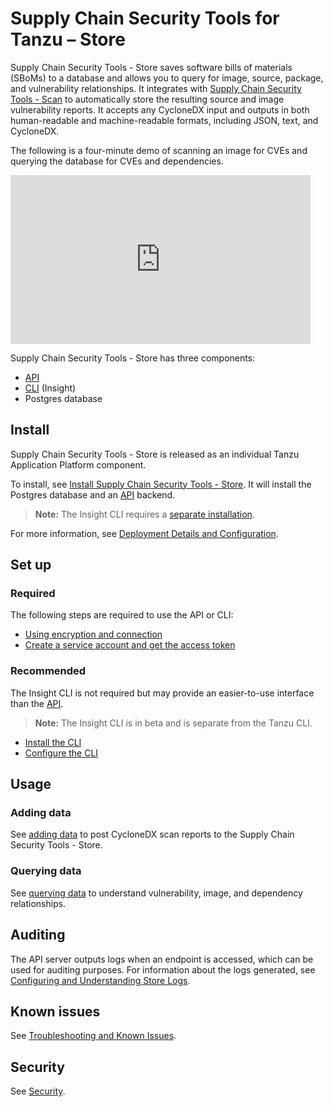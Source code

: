 # Supply Chain Security Tools for Tanzu – Store

Supply Chain Security Tools - Store saves software bills of materials (SBoMs) to a database and allows you to query for image, source, package, and vulnerability relationships.  It integrates with [Supply Chain Security Tools - Scan](../scst-scan/overview.md) to automatically store the resulting source and image vulnerability reports. It accepts any CycloneDX input and outputs in both human-readable and machine-readable formats, including JSON, text, and CycloneDX.


The following is a four-minute demo of scanning an image for CVEs and querying the database for CVEs and dependencies.

<iframe width="480" height="270"
src="https://www.youtube.com/embed/UoWSsJBjFgc"
frameborder="0" allow="autoplay; encrypted-media" allowfullscreen
alt="A demonstration of the features. First ingesting a bill of materials file. Then investigating vulnerabilities of different images."></iframe>

Supply Chain Security Tools - Store has three components:

* [API](api.md)
* [CLI](install_cli.md) (Insight)
* Postgres database

## Install

Supply Chain Security Tools - Store is released as an individual Tanzu Application Platform component.

To install, see [Install Supply Chain Security Tools - Store](../install-components.md#install-scst-store).  It will install the Postgres database and an [API](api.md) backend.

> **Note:** The Insight CLI requires a [separate installation](install_cli.md).

For more information, see [Deployment Details and Configuration](deployment_details.md).

## <a id='required-set-up'></a>Set up

### Required

The following steps are required to use the API or CLI:

* [Using encryption and connection](using_encryption_and_connection.md)
* [Create a service account and get the access token](create_service_account_access_token.md)

### Recommended

The Insight CLI is not required but may provide an easier-to-use interface than the [API](api.md).  

> **Note:** The Insight CLI is in beta and is separate from the Tanzu CLI.

* [Install the CLI](install_cli.md)
* [Configure the CLI](configure_cli.md)

## <a id='usage'></a>Usage

### Adding data

See [adding data](add_cyclonedx_to_store.md) to post CycloneDX scan reports to the Supply Chain Security Tools - Store.

### Querying data

See [querying data](querying_the_metadata_store.md) to understand vulnerability, image, and dependency relationships.

## Auditing

The API server outputs logs when an endpoint is accessed, which can be used for auditing purposes. For information about the logs generated, see [Configuring and Understanding Store Logs](logs.md).


## Known issues

See [Troubleshooting and Known Issues](known_issues.md).

## Security

See [Security](security.md).
